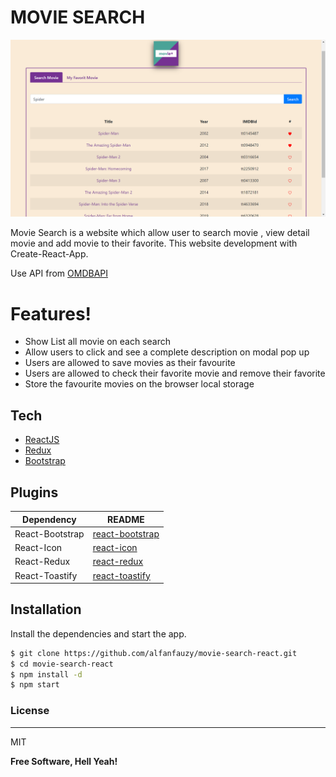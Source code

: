 # MOVIE SEARCH

![Movie Favorite](https://raw.githubusercontent.com/alfanfauzy/movie-search-react/master/screenshoot/movie-favorite.png)

Movie Search is a website which allow user to search movie , view detail movie and add movie to their favorite. This website development with Create-React-App.

Use API from [OMDBAPI](http://www.omdbapi.com/)

# Features!

  - Show List all movie on each search
  - Allow users to click and see a complete description on modal pop up
  - Users are allowed to save movies as their favourite
  - Users are allowed to check their favorite movie and remove their favorite
  - Store the favourite movies on the browser local storage

## Tech

* [ReactJS](https://breakdance.github.io/breakdance/)
* [Redux](https://www.github.com/reduxjs/redux)
* [Bootstrap](https://github.com/react-bootstrap/react-bootstrap)

## Plugins

| Dependency | README |
| ------ | ------ |
| React-Bootstrap | [react-bootstrap](https://github.com/react-bootstrap/react-bootstrap) |
| React-Icon | [react-icon](https://react-icons.github.io/react-icons/) |
| React-Redux | [react-redux](https://github.com/reduxjs/react-redux) |
| React-Toastify | [react-toastify](https://github.com/fkhadra/react-toastify) |

## Installation

Install the dependencies and start the app.

```sh
$ git clone https://github.com/alfanfauzy/movie-search-react.git
$ cd movie-search-react
$ npm install -d
$ npm start
```

### License
----
MIT

**Free Software, Hell Yeah!**